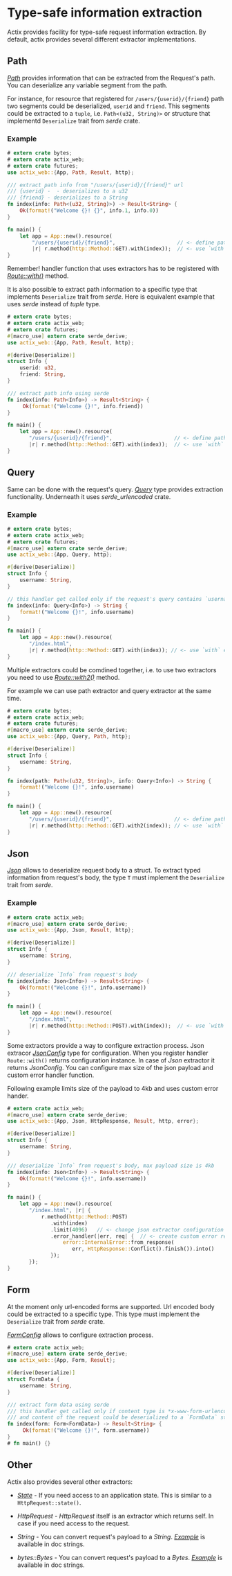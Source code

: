 # Type-safe information extraction

Actix provides facility for type-safe request information extraction. By default,
actix provides several different extractor implementations. 

## Path

[*Path*](../../actix-web/actix_web/struct.Path.html) provides information that can
be extracted from the Request's path. You can deserialize any variable
segment from the path.

For instance, for resource that registered for `/users/{userid}/{friend}` path
two segments could be deserialized, `userid` and `friend`. This segments 
could be extracted to a `tuple`, i.e. `Path<(u32, String)>` or structure
that implementd `Deserialize` trait from *serde* crate.

### Example

```rust
# extern crate bytes;
# extern crate actix_web;
# extern crate futures;
use actix_web::{App, Path, Result, http};

/// extract path info from "/users/{userid}/{friend}" url
/// {userid} -  - deserializes to a u32
/// {friend} - deserializes to a String
fn index(info: Path<(u32, String)>) -> Result<String> {
    Ok(format!("Welcome {}! {}", info.1, info.0))
}

fn main() {
    let app = App::new().resource(
        "/users/{userid}/{friend}",                    // <- define path parameters
        |r| r.method(http::Method::GET).with(index));  // <- use `with` extractor
}
```

Remember! handler function that uses extractors has to be registered with 
[*Route::with()*](../../actix-web/actix_web/dev/struct.Route.html#method.with) method.

It is also possible to extract path information to a specific type that
implements `Deserialize` trait from *serde*. Here is equivalent example that uses *serde*
instead of *tuple* type.

```rust
# extern crate bytes;
# extern crate actix_web;
# extern crate futures;
#[macro_use] extern crate serde_derive;
use actix_web::{App, Path, Result, http};

#[derive(Deserialize)]
struct Info {
    userid: u32,
    friend: String,
}

/// extract path info using serde
fn index(info: Path<Info>) -> Result<String> {
     Ok(format!("Welcome {}!", info.friend))
}

fn main() {
    let app = App::new().resource(
       "/users/{userid}/{friend}",                    // <- define path parameters
       |r| r.method(http::Method::GET).with(index));  // <- use `with` extractor
}
```

## Query

Same can be done with the request's query.
[*Query*](../../actix-web/actix_web/struct.Query.html)
type provides extraction functionality. Underneath it uses *serde_urlencoded* crate.

### Example

```rust
# extern crate bytes;
# extern crate actix_web;
# extern crate futures;
#[macro_use] extern crate serde_derive;
use actix_web::{App, Query, http};

#[derive(Deserialize)]
struct Info {
    username: String,
}

// this handler get called only if the request's query contains `username` field
fn index(info: Query<Info>) -> String {
    format!("Welcome {}!", info.username)
}

fn main() {
    let app = App::new().resource(
       "/index.html",
       |r| r.method(http::Method::GET).with(index)); // <- use `with` extractor
}
```

Multiple extractors could be comdined together, i.e. to use two extractors you
need to use [*Route::with2()*](../../actix-web/actix_web/dev/struct.Route.html#method.with2)
method.

For example we can use path extractor and query extractor at the same time.

```rust
# extern crate bytes;
# extern crate actix_web;
# extern crate futures;
#[macro_use] extern crate serde_derive;
use actix_web::{App, Query, Path, http};

#[derive(Deserialize)]
struct Info {
    username: String,
}

fn index(path: Path<(u32, String)>, info: Query<Info>) -> String {
    format!("Welcome {}!", info.username)
}

fn main() {
    let app = App::new().resource(
       "/users/{userid}/{friend}",                    // <- define path parameters
       |r| r.method(http::Method::GET).with2(index)); // <- use `with` extractor
}
```

## Json

[*Json*](../../actix-web/actix_web/struct.Json.html) allows to deserialize
request body to a struct. To extract typed information from request's body,
the type `T` must implement the `Deserialize` trait from *serde*.

### Example

```rust
# extern crate actix_web;
#[macro_use] extern crate serde_derive;
use actix_web::{App, Json, Result, http};

#[derive(Deserialize)]
struct Info {
    username: String,
}

/// deserialize `Info` from request's body
fn index(info: Json<Info>) -> Result<String> {
    Ok(format!("Welcome {}!", info.username))
}

fn main() {
    let app = App::new().resource(
       "/index.html",
       |r| r.method(http::Method::POST).with(index));  // <- use `with` extractor
}
```

Some extractors provide a way to configure extraction process. Json extracor
[*JsonConfig*](../../actix-web/actix_web/dev/struct.JsonConfig.html) type for configuration.
When you register handler `Route::with()` returns configuration instance. In case of
*Json* extractor it returns *JsonConfig*. You can configure max size of the json
payload and custom error handler function.

Following example limits size of the payload to 4kb and uses custom error hander.

```rust
# extern crate actix_web;
#[macro_use] extern crate serde_derive;
use actix_web::{App, Json, HttpResponse, Result, http, error};

#[derive(Deserialize)]
struct Info {
    username: String,
}

/// deserialize `Info` from request's body, max payload size is 4kb
fn index(info: Json<Info>) -> Result<String> {
    Ok(format!("Welcome {}!", info.username))
}

fn main() {
    let app = App::new().resource(
       "/index.html", |r| {
           r.method(http::Method::POST)
              .with(index)
              .limit(4096)   // <- change json extractor configuration
              .error_handler(|err, req| {  // <- create custom error response
                  error::InternalError::from_response(
                     err, HttpResponse::Conflict().finish()).into()
              });
       });
}
```

## Form

At the moment only url-encoded forms are supported. Url encoded body
could be extracted to a specific type. This type must implement
the `Deserialize` trait from *serde* crate.

[*FormConfig*](../../actix-web/actix_web/dev/struct.FormConfig.html) allows
to configure extraction process.

```rust
# extern crate actix_web;
#[macro_use] extern crate serde_derive;
use actix_web::{App, Form, Result};

#[derive(Deserialize)]
struct FormData {
    username: String,
}

/// extract form data using serde
/// this handler get called only if content type is *x-www-form-urlencoded*
/// and content of the request could be deserialized to a `FormData` struct
fn index(form: Form<FormData>) -> Result<String> {
     Ok(format!("Welcome {}!", form.username))
}
# fn main() {}
```

## Other

Actix also provides several other extractors:

* [*State*](../../actix-web/actix-web/actix_web/struct.State.html) - If you need
  access to an application state. This is similar to a `HttpRequest::state()`.
  
* *HttpRequest* - *HttpRequest* itself is an extractor which returns self.
  In case if you need access to the request.
  
* *String* - You can convert request's payload to a *String*.
  [*Example*](../../actix-web/actix-web/actix_web/trait.FromRequest.html#example-1)
  is available in doc strings.

* *bytes::Bytes* - You can convert request's payload to a *Bytes*.
  [*Example*](../../actix-web/actix-web/actix_web/trait.FromRequest.html#example)
  is available in doc strings.
